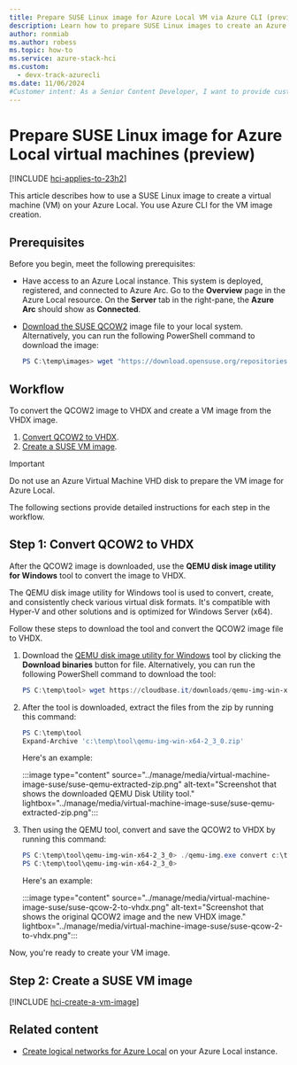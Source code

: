 ```yaml
---
title: Prepare SUSE Linux image for Azure Local VM via Azure CLI (preview)
description: Learn how to prepare SUSE Linux images to create an Azure Local VM image (preview) by using Azure CLI.
author: ronmiab
ms.author: robess
ms.topic: how-to
ms.service: azure-stack-hci
ms.custom:
  - devx-track-azurecli
ms.date: 11/06/2024
#Customer intent: As a Senior Content Developer, I want to provide customers with content and steps to help them successfully use SUSE Linux to create images on Azure Local.
---
```


# Prepare SUSE Linux image for Azure Local virtual machines (preview)

[!INCLUDE [hci-applies-to-23h2](../includes/hci-applies-to-23h2.md)]

This article describes how to use a SUSE Linux image to create a virtual machine (VM) on your Azure Local. You use Azure CLI for the VM image creation.

## Prerequisites

Before you begin, meet the following prerequisites:

- Have access to an Azure Local instance. This system is deployed, registered, and connected to Azure Arc. Go to the **Overview** page in the Azure Local resource. On the **Server** tab in the right-pane, the **Azure Arc** should show as **Connected**.

- [Download the SUSE QCOW2](https://download.opensuse.org/repositories/Cloud:/Images:/Leap_15.6/images/openSUSE-Leap-15.6.x86_64-NoCloud.qcow2) image file to your local system. Alternatively, you can run the following PowerShell command to download the image:

    ```powershell
    PS C:\temp\images> wget "https://download.opensuse.org/repositories/Cloud:/Images:/Leap_15.6/images/openSUSE-Leap-15.6.x86_64-NoCloud.qcow2" -OutFile c:\temp\images\openSUSE-Leap-15.6.x86_64-NoCloud.qcow
    ```

## Workflow

To convert the QCOW2 image to VHDX and create a VM image from the VHDX image.

1. [Convert QCOW2 to VHDX](#step-1-convert-qcow2-to-vhdx).
2. [Create a SUSE VM image](#step-2-create-a-suse-vm-image).

> [!IMPORTANT]
> Do not use an Azure Virtual Machine VHD disk to prepare the VM image for Azure Local.

The following sections provide detailed instructions for each step in the workflow.

## Step 1: Convert QCOW2 to VHDX

After the QCOW2 image is downloaded, use the **QEMU disk image utility for Windows** tool to convert the image to VHDX.

The QEMU disk image utility for Windows tool is used to convert, create, and consistently check various virtual disk formats. It's compatible with Hyper-V and other solutions and is optimized for Windows Server (x64).

Follow these steps to download the tool and convert the QCOW2 image file to VHDX.

1. Download the [QEMU disk image utility for Windows](https://cloudbase.it/qemu-img-windows/) tool by clicking the **Download binaries** button for file. Alternatively, you can run the following PowerShell command to download the tool:

    ```powershell
    PS C:\temp\tool> wget https://cloudbase.it/downloads/qemu-img-win-x64-2_3_0.zip -OutFile C:\temp\tool\qemu-img-win-x64-2_3_0.zip
    ```

2. After the tool is downloaded, extract the files from the zip by running this command:

    ```powershell
    PS C:\temp\tool
    Expand-Archive 'c:\temp\tool\qemu-img-win-x64-2_3_0.zip'
    ```

    Here's an example:

    :::image type="content" source="../manage/media/virtual-machine-image-suse/suse-qemu-extracted-zip.png" alt-text="Screenshot that shows the downloaded QEMU Disk Utility tool." lightbox="../manage/media/virtual-machine-image-suse/suse-qemu-extracted-zip.png":::

3. Then using the QEMU tool, convert and save the QCOW2 to VHDX by running this command:

    ```PowerShell
    PS C:\temp\tool\qemu-img-win-x64-2_3_0> ./qemu-img.exe convert c:\temp\images\openSUSE-Leap-15.6.x86_64-NoCloud.qcow2 -O vhdx -o subformat=dynamic c:\temp\images\openSUSE-Leap-15.6.x86_64-NoCloud.vhdx
    PS C:\temp\tool\qemu-img-win-x64-2_3_0>
    ```

    Here's an example:

    :::image type="content" source="../manage/media/virtual-machine-image-suse/suse-qcow-2-to-vhdx.png" alt-text="Screenshot that shows the original QCOW2 image and the new VHDX image." lightbox="../manage/media/virtual-machine-image-suse/suse-qcow-2-to-vhdx.png":::

Now, you're ready to create your VM image.

## Step 2: Create a SUSE VM image

[!INCLUDE [hci-create-a-vm-image](../includes/hci-create-a-vm-image.md)]

## Related content

- [Create logical networks for Azure Local](../manage/create-logical-networks.md) on your Azure Local instance.